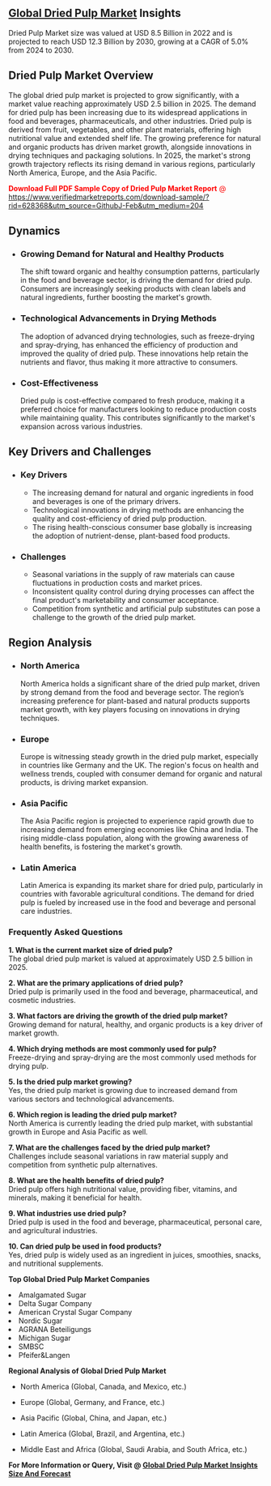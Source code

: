 <h2><a href="https://www.verifiedmarketreports.com/download-sample/?rid=628368&amp;utm_source=GithubJ&amp;utm_medium=204" target="_blank">Global Dried Pulp Market</a> Insights</h2><p>Dried Pulp Market size was valued at USD 8.5 Billion in 2022 and is projected to reach USD 12.3 Billion by 2030, growing at a CAGR of 5.0% from 2024 to 2030.</p><p> <h2>Dried Pulp Market Overview</h2> <p>The global dried pulp market is projected to grow significantly, with a market value reaching approximately USD 2.5 billion in 2025. The demand for dried pulp has been increasing due to its widespread applications in food and beverages, pharmaceuticals, and other industries. Dried pulp is derived from fruit, vegetables, and other plant materials, offering high nutritional value and extended shelf life. The growing preference for natural and organic products has driven market growth, alongside innovations in drying techniques and packaging solutions. In 2025, the market's strong growth trajectory reflects its rising demand in various regions, particularly North America, Europe, and the Asia Pacific.</p> <p><p><span class=""><span style="color: #ff0000;"><strong>Download Full PDF Sample Copy of Dried Pulp Market Report</strong> @ </span><a href="https://www.verifiedmarketreports.com/download-sample/?rid=628368&amp;utm_source=GithubJ-Feb&amp;utm_medium=204" target="_blank">https://www.verifiedmarketreports.com/download-sample/?rid=628368&amp;utm_source=GithubJ-Feb&amp;utm_medium=204</a></span></p></p> <h2>Dynamics</h2> <ul> <li><h3>Growing Demand for Natural and Healthy Products</h3> The shift toward organic and healthy consumption patterns, particularly in the food and beverage sector, is driving the demand for dried pulp. Consumers are increasingly seeking products with clean labels and natural ingredients, further boosting the market's growth.</li> <li><h3>Technological Advancements in Drying Methods</h3> The adoption of advanced drying technologies, such as freeze-drying and spray-drying, has enhanced the efficiency of production and improved the quality of dried pulp. These innovations help retain the nutrients and flavor, thus making it more attractive to consumers.</li> <li><h3>Cost-Effectiveness</h3> Dried pulp is cost-effective compared to fresh produce, making it a preferred choice for manufacturers looking to reduce production costs while maintaining quality. This contributes significantly to the market's expansion across various industries.</li> </ul> <h2>Key Drivers and Challenges</h2> <ul> <li><h3>Key Drivers</h3> <ul> <li>The increasing demand for natural and organic ingredients in food and beverages is one of the primary drivers.</li> <li>Technological innovations in drying methods are enhancing the quality and cost-efficiency of dried pulp production.</li> <li>The rising health-conscious consumer base globally is increasing the adoption of nutrient-dense, plant-based food products.</li> </ul> </li> <li><h3>Challenges</h3> <ul> <li>Seasonal variations in the supply of raw materials can cause fluctuations in production costs and market prices.</li> <li>Inconsistent quality control during drying processes can affect the final product's marketability and consumer acceptance.</li> <li>Competition from synthetic and artificial pulp substitutes can pose a challenge to the growth of the dried pulp market.</li> </ul> </li> </ul> <h2>Region Analysis</h2> <ul> <li><h3>North America</h3> North America holds a significant share of the dried pulp market, driven by strong demand from the food and beverage sector. The region’s increasing preference for plant-based and natural products supports market growth, with key players focusing on innovations in drying techniques.</li> <li><h3>Europe</h3> Europe is witnessing steady growth in the dried pulp market, especially in countries like Germany and the UK. The region's focus on health and wellness trends, coupled with consumer demand for organic and natural products, is driving market expansion.</li> <li><h3>Asia Pacific</h3> The Asia Pacific region is projected to experience rapid growth due to increasing demand from emerging economies like China and India. The rising middle-class population, along with the growing awareness of health benefits, is fostering the market's growth.</li> <li><h3>Latin America</h3> Latin America is expanding its market share for dried pulp, particularly in countries with favorable agricultural conditions. The demand for dried pulp is fueled by increased use in the food and beverage and personal care industries.</li> </ul> <h3>Frequently Asked Questions</h3> <p><strong>1. What is the current market size of dried pulp?</strong><br> The global dried pulp market is valued at approximately USD 2.5 billion in 2025.</p> <p><strong>2. What are the primary applications of dried pulp?</strong><br> Dried pulp is primarily used in the food and beverage, pharmaceutical, and cosmetic industries.</p> <p><strong>3. What factors are driving the growth of the dried pulp market?</strong><br> Growing demand for natural, healthy, and organic products is a key driver of market growth.</p> <p><strong>4. Which drying methods are most commonly used for pulp?</strong><br> Freeze-drying and spray-drying are the most commonly used methods for drying pulp.</p> <p><strong>5. Is the dried pulp market growing?</strong><br> Yes, the dried pulp market is growing due to increased demand from various sectors and technological advancements.</p> <p><strong>6. Which region is leading the dried pulp market?</strong><br> North America is currently leading the dried pulp market, with substantial growth in Europe and Asia Pacific as well.</p> <p><strong>7. What are the challenges faced by the dried pulp market?</strong><br> Challenges include seasonal variations in raw material supply and competition from synthetic pulp alternatives.</p> <p><strong>8. What are the health benefits of dried pulp?</strong><br> Dried pulp offers high nutritional value, providing fiber, vitamins, and minerals, making it beneficial for health.</p> <p><strong>9. What industries use dried pulp?</strong><br> Dried pulp is used in the food and beverage, pharmaceutical, personal care, and agricultural industries.</p> <p><strong>10. Can dried pulp be used in food products?</strong><br> Yes, dried pulp is widely used as an ingredient in juices, smoothies, snacks, and nutritional supplements.</p> </p><p><strong>Top Global Dried Pulp Market Companies</strong></p><div data-test-id=""><p><li>Amalgamated Sugar</li><li> Delta Sugar Company</li><li> American Crystal Sugar Company</li><li> Nordic Sugar</li><li> AGRANA Beteiligungs</li><li> Michigan Sugar</li><li> SMBSC</li><li> Pfeifer&Langen</li></p><div><strong>Regional Analysis of&nbsp;Global Dried Pulp Market</strong></div><ul><li dir="ltr"><p dir="ltr">North America&nbsp;(Global, Canada, and Mexico, etc.)</p></li><li dir="ltr"><p dir="ltr">Europe (Global, Germany, and France, etc.)</p></li><li dir="ltr"><p dir="ltr">Asia Pacific&nbsp;(Global, China, and Japan, etc.)</p></li><li dir="ltr"><p dir="ltr">Latin America&nbsp;(Global, Brazil, and Argentina, etc.)</p></li><li dir="ltr">Middle East and Africa&nbsp;(Global, Saudi Arabia, and South Africa, etc.)</li></ul><p><strong>For More Information or Query, Visit @&nbsp;</strong><strong><a href="https://www.verifiedmarketreports.com/product/dried-pulp-market/?utm_source=GithubJ&amp;utm_medium=204" target="_blank">Global Dried Pulp Market Insights Size And Forecast</a></strong></p></div>
